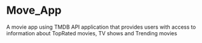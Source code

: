 # Move_App
A movie app using TMDB API  application that provides users with access to information about TopRated movies, TV shows and Trending movies
